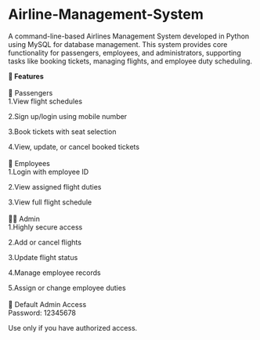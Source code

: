 # Airline-Management-System
A command-line-based Airlines Management System developed in Python using MySQL for database management. This system provides core functionality for passengers, employees, and administrators, supporting tasks like booking tickets, managing flights, and employee duty scheduling.

<b>📌 Features</b> <br> <br>
👤 Passengers<br>
1.View flight schedules

2.Sign up/login using mobile number

3.Book tickets with seat selection

4.View, update, or cancel booked tickets
<br> <br>
👷 Employees<br>
1.Login with employee ID

2.View assigned flight duties

3.View full flight schedule
<br> <br>
👨‍💼 Admin<br>
1.Highly secure access

2.Add or cancel flights

3.Update flight status

4.Manage employee records

5.Assign or change employee duties
<br> <br>
🔐 Default Admin Access<br>
Password: 12345678

Use only if you have authorized access.
